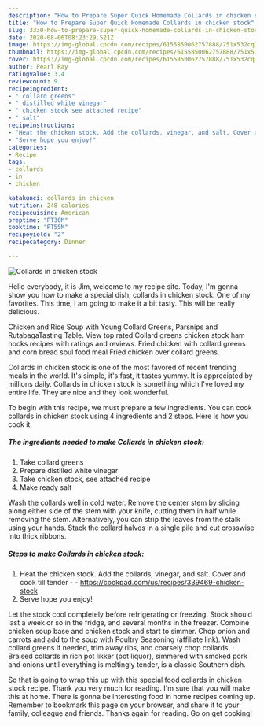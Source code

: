 ```yaml
---
description: "How to Prepare Super Quick Homemade Collards in chicken stock"
title: "How to Prepare Super Quick Homemade Collards in chicken stock"
slug: 3330-how-to-prepare-super-quick-homemade-collards-in-chicken-stock
date: 2020-08-06T08:23:29.521Z
image: https://img-global.cpcdn.com/recipes/6155850062757888/751x532cq70/collards-in-chicken-stock-recipe-main-photo.jpg
thumbnail: https://img-global.cpcdn.com/recipes/6155850062757888/751x532cq70/collards-in-chicken-stock-recipe-main-photo.jpg
cover: https://img-global.cpcdn.com/recipes/6155850062757888/751x532cq70/collards-in-chicken-stock-recipe-main-photo.jpg
author: Pearl Ray
ratingvalue: 3.4
reviewcount: 9
recipeingredient:
- " collard greens"
- " distilled white vinegar"
- " chicken stock see attached recipe"
- " salt"
recipeinstructions:
- "Heat the chicken stock. Add the collards, vinegar, and salt. Cover and cook till tender  https://cookpad.com/us/recipes/339469-chicken-stock"
- "Serve hope you enjoy!"
categories:
- Recipe
tags:
- collards
- in
- chicken

katakunci: collards in chicken 
nutrition: 248 calories
recipecuisine: American
preptime: "PT30M"
cooktime: "PT55M"
recipeyield: "2"
recipecategory: Dinner

---
```



![Collards in chicken stock](https://img-global.cpcdn.com/recipes/6155850062757888/751x532cq70/collards-in-chicken-stock-recipe-main-photo.jpg)

Hello everybody, it is Jim, welcome to my recipe site. Today, I'm gonna show you how to make a special dish, collards in chicken stock. One of my favorites. This time, I am going to make it a bit tasty. This will be really delicious.

Chicken and Rice Soup with Young Collard Greens, Parsnips and RutabagaTasting Table. View top rated Collard greens chicken stock ham hocks recipes with ratings and reviews. Fried chicken with collard greens and corn bread soul food meal Fried chicken over collard greens.

Collards in chicken stock is one of the most favored of recent trending meals in the world. It's simple, it's fast, it tastes yummy. It is appreciated by millions daily. Collards in chicken stock is something which I've loved my entire life. They are nice and they look wonderful.


To begin with this recipe, we must prepare a few ingredients. You can cook collards in chicken stock using 4 ingredients and 2 steps. Here is how you cook it.

<!--inarticleads1-->

##### The ingredients needed to make Collards in chicken stock:

1. Take  collard greens
1. Prepare  distilled white vinegar
1. Take  chicken stock, see attached recipe
1. Make ready  salt


Wash the collards well in cold water. Remove the center stem by slicing along either side of the stem with your knife, cutting them in half while removing the stem. Alternatively, you can strip the leaves from the stalk using your hands. Stack the collard halves in a single pile and cut crosswise into thick ribbons. 

<!--inarticleads2-->

##### Steps to make Collards in chicken stock:

1. Heat the chicken stock. Add the collards, vinegar, and salt. Cover and cook till tender -  - https://cookpad.com/us/recipes/339469-chicken-stock
1. Serve hope you enjoy!


Let the stock cool completely before refrigerating or freezing. Stock should last a week or so in the fridge, and several months in the freezer. Combine chicken soup base and chicken stock and start to simmer. Chop onion and carrots and add to the soup with Poultry Seasoning (affiliate link). Wash collard greens if needed, trim away ribs, and coarsely chop collards. · Braised collards in rich pot likker (pot liquor), simmered with smoked pork and onions until everything is meltingly tender, is a classic Southern dish. 

So that is going to wrap this up with this special food collards in chicken stock recipe. Thank you very much for reading. I'm sure that you will make this at home. There is gonna be interesting food in home recipes coming up. Remember to bookmark this page on your browser, and share it to your family, colleague and friends. Thanks again for reading. Go on get cooking!
